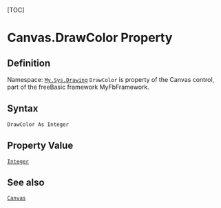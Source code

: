 [TOC]
# Canvas.DrawColor Property

## Definition
Namespace: [`My.Sys.Drawing`](My.Sys.Drawing.md)
`DrawColor` is property of the Canvas control, part of the freeBasic framework MyFbFramework.
## Syntax
```freeBasic
DrawColor As Integer
```
## Property Value
[`Integer`]("https://www.freebasic.net/wiki/KeyPgInteger")
## See also
[`Canvas`](Canvas.md)

